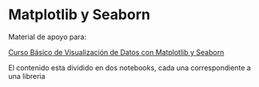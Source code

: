 # Matplotlib y Seaborn

Material de apoyo para:

[Curso Básico de Visualización de Datos con Matplotlib y Seaborn](https://platzi.com/cursos/matplotlib-seaborn/)

El contenido esta dividido en dos notebooks, cada una correspondiente a una libreria